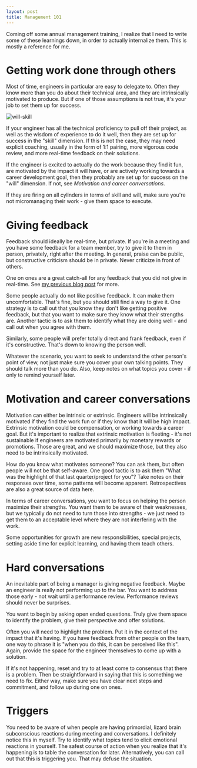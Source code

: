 ```yaml
---
layout: post
title: Management 101
---
```


Coming off some annual management training, I realize that I need to write
some of these learnings down, in order to actually internalize them. This
is mostly a reference for me.

# Getting work done through others

Most of time, engineers in particular are easy to delegate to. Often they
know more than you do about their technical area, and they are intrinsically
motivated to produce. But if one of those assumptions is not true, it's your
job to set them up for success.

![will-skill](https://danspira.files.wordpress.com/2010/11/skill-will-coaching-details.gif)

If your engineer has all the technical proficiency to pull off their project, as
well as the wisdom of experience to do it well, then they are set up for success
in the "skill" dimension. If this is not the case, they may need explicit
coaching, usually in the form of 1:1 pairing, more vigorous code review, and
more real-time feedback on their solutions.

If the engineer is excited to actually do the work because they find it fun,
are motivated by the impact it will have, or are actively working towards a
career development goal, then they probably are set up for success on the "will"
dimension. If not, see *Motivation and career conversations*.

If they are firing on all cylinders in terms of skill and will, make sure you're
not micromanaging their work - give them space to execute.


# Giving feedback

Feedback should ideally be real-time, but private. If you're in a meeting and
you have some feedback for a team member, try to give it to them in person,
privately, right after the meeting. In general, praise can be public, but
constructive criticism should be in private. Never criticize in front of others.

One on ones are a great catch-all for any feedback that you did not give
in real-time. See [my previous blog post](http://chase-seibert.github.io/blog/2015/02/10/one-on-ones.html)
for more.

Some people actually do not like positive feedback. It can make them
uncomfortable. That's fine, but you should still find a way to give it. One
strategy is to call out that you know they don't like getting positive feedback,
but that you want to make sure they know what their strengths are. Another
tactic is to ask them to identify what they are doing well - and call out when
you agree with them.

Similarly, some people will prefer totally direct and frank feedback, even if
it's constructive. That's down to knowing the person well.

Whatever the scenario, you want to seek to understand the other person's point
of view, not just make sure you cover your own talking points. They should
talk more than you do. Also, keep notes on what topics you cover - if only
to remind yourself later.


# Motivation and career conversations

Motivation can either be intrinsic or extrinsic. Engineers will be intrinsically
motivated if they find the work fun or if they know that it will be high impact.
Extrinsic motivation could be compensation, or working towards a career goal.
But it's important to realize that extrinsic motivation is fleeting - it's not
sustainable if engineers are motivated primarily by monetary rewards or
promotions. Those are great, and we should maximize those, but they also need
to be intrinsically motivated.

How do you know what motivates someone? You can ask them, but often people will
not be that self-aware. One good tactic is to ask them "What was the highlight
of that last quarter/project for you"? Take notes on their responses over time,
some patterns will become apparent. Retrospectives are also a great source
of data here.

In terms of career conversations, you want to focus on helping the person
maximize their strengths. You want them to be aware of their weaknesses, but
we typically do not need to turn those into strengths - we just need to get
them to an acceptable level where they are not interfering with the work.

Some opportunities for growth are new responsibilities, special projects,
setting aside time for explicit learning, and having them teach others.


# Hard conversations

An inevitable part of being a manager is giving negative feedback. Maybe an
engineer is really not performing up to the bar. You want to address those
early - not wait until a performance review. Performance reviews should never
be surprises.

You want to begin by asking open ended questions. Truly give them space to
identify the problem, give their perspective and offer solutions.

Often you will need to highlight the problem. Put it in the context of the
impact that it's having. If you have feedback from other people on the team,
one way to phrase it is "when you do this, it can be perceived like this".
Again, provide the space for the engineer themselves to come up with a solution.

If it's not happening, reset and try to at least come to consensus that there is
a problem. Then be straightforward in saying that this is something we need to
fix. Either way, make sure you have clear next steps and commitment, and follow
up during one on ones.


# Triggers

You need to be aware of when people are having primordial, lizard brain
subconscious reactions during meeting and conversations. I definitely notice
this in myself. Try to identify what topics tend to elicit emotional reactions
in yourself. The safest course of action when you realize that it's happening
is to table the conversation for later. Alternatively, you can call out that this
is triggering you. That may defuse the situation.
